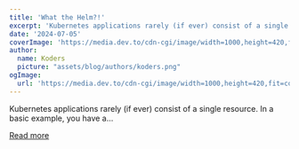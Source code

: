 ```yaml
---
title: 'What the Helm?!'
excerpt: 'Kubernetes applications rarely (if ever) consist of a single resource. In a basic example, you have a...'
date: '2024-07-05'
coverImage: 'https://media.dev.to/cdn-cgi/image/width=1000,height=420,fit=cover,gravity=auto,format=auto/https%3A%2F%2Fdev-to-uploads.s3.amazonaws.com%2Fuploads%2Farticles%2F1llh3jtwsfjs29v3kukb.jpg'
author:
  name: Koders
  picture: "assets/blog/authors/koders.png"
ogImage:
  url: 'https://media.dev.to/cdn-cgi/image/width=1000,height=420,fit=cover,gravity=auto,format=auto/https%3A%2F%2Fdev-to-uploads.s3.amazonaws.com%2Fuploads%2Farticles%2F1llh3jtwsfjs29v3kukb.jpg'
---
```


Kubernetes applications rarely (if ever) consist of a single resource. In a basic example, you have a...

[Read more](https://dev.to/cyclops-ui/what-the-helm-155f)
